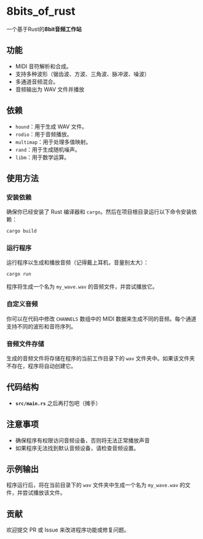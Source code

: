 # 8bits_of_rust
一个基于Rust的**8bit音频工作站**

## 功能
- MIDI 音符解析和合成。
- 支持多种波形（锯齿波、方波、三角波、脉冲波、噪波）
- 多通道音频混合。
- 音频输出为 WAV 文件并播放

## 依赖
- `hound`：用于生成 WAV 文件。
- `rodio`：用于音频播放。
- `multimap`：用于处理多值映射。
- `rand`：用于生成随机噪声。
- `libm`：用于数学运算。

## 使用方法
### 安装依赖
确保你已经安装了 Rust 编译器和 `cargo`。然后在项目根目录运行以下命令安装依赖：
```bash
cargo build
```

### 运行程序
运行程序以生成和播放音频（记得戴上耳机，音量别太大）：
```bash
cargo run
```

程序将生成一个名为 `my_wave.wav` 的音频文件，并尝试播放它。

### 自定义音频
你可以在代码中修改 `CHANNELS` 数组中的 MIDI 数据来生成不同的音频。每个通道支持不同的波形和音符序列。

### 音频文件存储
生成的音频文件将存储在程序的当前工作目录下的 `wav` 文件夹中。如果该文件夹不存在，程序将自动创建它。

## 代码结构
- **`src/main.rs`** 之后再打包吧（摊手）

## 注意事项
- 确保程序有权限访问音频设备，否则将无法正常播放声音
- 如果程序无法找到默认音频设备，请检查音频设置。

## 示例输出
程序运行后，将在当前目录下的 `wav` 文件夹中生成一个名为 `my_wave.wav` 的文件，并尝试播放该文件。

## 贡献
欢迎提交 PR 或 Issue 来改进程序功能或修复问题。

